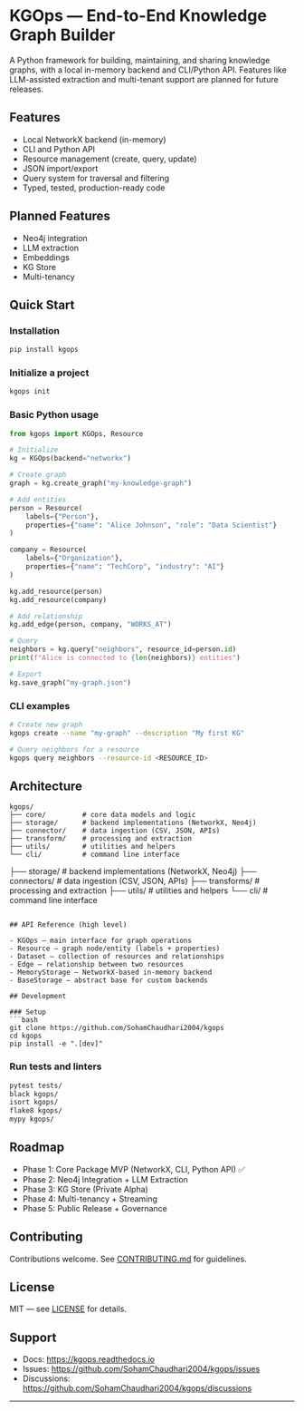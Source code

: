 # KGOps — End-to-End Knowledge Graph Builder

A Python framework for building, maintaining, and sharing knowledge graphs, with a local in-memory backend and CLI/Python API. Features like LLM-assisted extraction and multi-tenant support are planned for future releases.

## Features

- Local NetworkX backend (in-memory)
- CLI and Python API
- Resource management (create, query, update)
- JSON import/export
- Query system for traversal and filtering
- Typed, tested, production-ready code

## Planned Features

- Neo4j integration
- LLM extraction
- Embeddings
- KG Store
- Multi-tenancy

## Quick Start

### Installation

```bash
pip install kgops
```

### Initialize a project

```bash
kgops init
```

### Basic Python usage

```python
from kgops import KGOps, Resource

# Initialize
kg = KGOps(backend="networkx")

# Create graph
graph = kg.create_graph("my-knowledge-graph")

# Add entities
person = Resource(
    labels={"Person"},
    properties={"name": "Alice Johnson", "role": "Data Scientist"}
)

company = Resource(
    labels={"Organization"},
    properties={"name": "TechCorp", "industry": "AI"}
)

kg.add_resource(person)
kg.add_resource(company)

# Add relationship
kg.add_edge(person, company, "WORKS_AT")

# Query
neighbors = kg.query("neighbors", resource_id=person.id)
print(f"Alice is connected to {len(neighbors)} entities")

# Export
kg.save_graph("my-graph.json")
```

### CLI examples

```bash
# Create new graph
kgops create --name "my-graph" --description "My first KG"

# Query neighbors for a resource
kgops query neighbors --resource-id <RESOURCE_ID>
```

## Architecture

```
kgops/
├── core/         # core data models and logic
├── storage/      # backend implementations (NetworkX, Neo4j)
├── connector/    # data ingestion (CSV, JSON, APIs)
├── transform/    # processing and extraction
├── utils/        # utilities and helpers
└── cli/          # command line interface
```

├── storage/ # backend implementations (NetworkX, Neo4j)
├── connectors/ # data ingestion (CSV, JSON, APIs)
├── transforms/ # processing and extraction
├── utils/ # utilities and helpers
└── cli/ # command line interface

````

## API Reference (high level)

- KGOps — main interface for graph operations
- Resource — graph node/entity (labels + properties)
- Dataset — collection of resources and relationships
- Edge — relationship between two resources
- MemoryStorage — NetworkX-based in-memory backend
- BaseStorage — abstract base for custom backends

## Development

### Setup
```bash
git clone https://github.com/SohamChaudhari2004/kgops
cd kgops
pip install -e ".[dev]"
````

### Run tests and linters

```bash
pytest tests/
black kgops/
isort kgops/
flake8 kgops/
mypy kgops/
```

## Roadmap

- Phase 1: Core Package MVP (NetworkX, CLI, Python API) ✅
- Phase 2: Neo4j Integration + LLM Extraction
- Phase 3: KG Store (Private Alpha)
- Phase 4: Multi-tenancy + Streaming
- Phase 5: Public Release + Governance

## Contributing

Contributions welcome. See [CONTRIBUTING.md](CONTRIBUTING.md) for guidelines.

## License

MIT — see [LICENSE](LICENSE) for details.

## Support

- Docs: https://kgops.readthedocs.io
- Issues: https://github.com/SohamChaudhari2004/kgops/issues
- Discussions: https://github.com/SohamChaudhari2004/kgops/discussions

---
